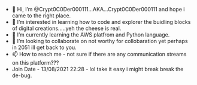 - 👋 Hi, I’m @Crypt0C0Der000111...AKA...Crypt0C0Der000111 and hope i came to the right place.
- 👀 I’m interested in learning how to code and explorer the buidling blocks of digital creations.....yeh the cheese is real.
- 🌱 I’m currently learning the AWS platfrom and Python language.
- 💞️ I’m looking to collaborate on not worthy for collobaration yet perhaps in 2051 ill get back to you.
- 📫 How to reach me - not sure if there are any communication streams on this platform???
- Join Date - 13/08/2021 22:28 - lol take it easy i might break break the de-bug.

<!---
Crypt0C0Der000111/Crypt0C0Der000111 is a ✨ special ✨ repository because its `README.md` (this file) appears on your GitHub profile.
You can click the Preview link to take a look at your changes.
--->
